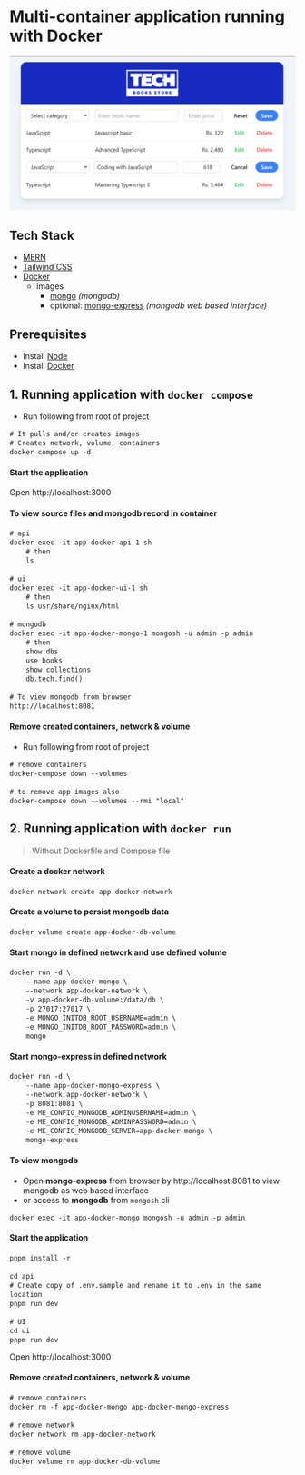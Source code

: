 # Multi-container application running with Docker

![](./readme-images/screenshot.png)

## Tech Stack

- [MERN](https://www.mongodb.com/mern-stack)
- [Tailwind CSS](https://tailwindcss.com/)
- [Docker](https://www.docker.com/)
  - images
    - [mongo](https://hub.docker.com/_/mongo) _(mongodb)_
    - optional: [mongo-express](https://hub.docker.com/_/mongo-express) _(mongodb web based interface)_

## Prerequisites

- Install [Node](https://nodejs.org/en/download/)
- Install [Docker](https://docs.docker.com/desktop/)

## 1. Running application with `docker compose`

- Run following from root of project

```shell
# It pulls and/or creates images
# Creates network, volume, containers
docker compose up -d
```

#### Start the application

Open http://localhost:3000

#### To view source files and mongodb record in container

```shell
# api
docker exec -it app-docker-api-1 sh
    # then
    ls

# ui
docker exec -it app-docker-ui-1 sh
    # then
    ls usr/share/nginx/html

# mongodb
docker exec -it app-docker-mongo-1 mongosh -u admin -p admin
    # then
    show dbs
    use books
    show collections
    db.tech.find()

# To view mongodb from browser
http://localhost:8081
```

#### Remove created containers, network & volume

- Run following from root of project

```shell
# remove containers
docker-compose down --volumes

# to remove app images also
docker-compose down --volumes --rmi "local"
```

## 2. Running application with `docker run`

> Without Dockerfile and Compose file

#### Create a docker network

```shell
docker network create app-docker-network
```

#### Create a volume to persist mongodb data

```shell
docker volume create app-docker-db-volume
```

#### Start mongo in defined network and use defined volume

```shell
docker run -d \
    --name app-docker-mongo \
    --network app-docker-network \
    -v app-docker-db-volume:/data/db \
    -p 27017:27017 \
    -e MONGO_INITDB_ROOT_USERNAME=admin \
    -e MONGO_INITDB_ROOT_PASSWORD=admin \
    mongo
```

#### Start mongo-express in defined network

```shell
docker run -d \
    --name app-docker-mongo-express \
    --network app-docker-network \
    -p 8081:8081 \
    -e ME_CONFIG_MONGODB_ADMINUSERNAME=admin \
    -e ME_CONFIG_MONGODB_ADMINPASSWORD=admin \
    -e ME_CONFIG_MONGODB_SERVER=app-docker-mongo \
    mongo-express
```

#### To view mongodb

- Open **mongo-express** from browser by http://localhost:8081 to view mongodb as web based interface
- or access to **mongodb** from `mongosh` cli

```shell
docker exec -it app-docker-mongo mongosh -u admin -p admin
```

#### Start the application

```shell
pnpm install -r

cd api
# Create copy of .env.sample and rename it to .env in the same location
pnpm run dev

# UI
cd ui
pnpm run dev
```

Open http://localhost:3000

#### Remove created containers, network & volume

```shell
# remove containers
docker rm -f app-docker-mongo app-docker-mongo-express

# remove network
docker network rm app-docker-network

# remove volume
docker volume rm app-docker-db-volume
```
